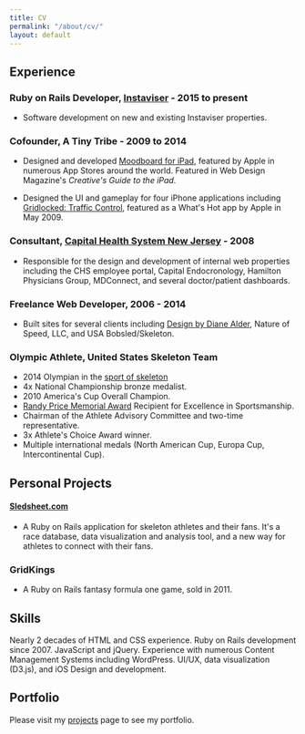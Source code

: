 ```yaml
---
title: CV
permalink: "/about/cv/"
layout: default
---
```


## Experience

### Ruby on Rails Developer, [Instaviser](http://www.instaviser.com) - 2015 to present
* Software development on new and existing Instaviser properties.

### Cofounder, A Tiny Tribe - 2009 to 2014
* Designed and developed [Moodboard for iPad](), featured by Apple in numerous App Stores around the world. Featured in Web Design Magazine's *Creative's Guide to the iPad*.

* Designed the UI and gameplay for four iPhone applications including [Gridlocked: Traffic Control](), featured as a What's Hot app by Apple in May 2009.

### Consultant, [Capital Health System New Jersey]() - 2008
* Responsible for the design and development of internal web properties including the CHS employee portal, Capital Endocronology, Hamilton Physicians Group, MDConnect, and several doctor/patient dashboards.

### Freelance Web Developer, 2006 - 2014
* Built sites for several clients including [Design by Diane Alder](http://www.designbydianealder.com), Nature of Speed, LLC, and USA Bobsled/Skeleton.

### Olympic Athlete, United States Skeleton Team
* 2014 Olympian in the [sport of skeleton](/skeleton)
* 4x National Championship bronze medalist.
* 2010 America's Cup Overall Champion.
* [Randy Price Memorial Award](http://www.rpmfund.org) Recipient for Excellence in Sportsmanship.
* Chairman of the Athlete Advisory Committee and two-time representative.
* 3x Athlete's Choice Award winner.
* Multiple international medals (North American Cup, Europa Cup, Intercontinental Cup).

## Personal Projects
#### [Sledsheet.com](http://www.sledsheet.com)
* A Ruby on Rails application for skeleton athletes and their fans. It's a race database, data visualization and analysis tool, and a new way for athletes to connect with their fans.  

### GridKings
* A Ruby on Rails fantasy formula one game, sold in 2011.

## Skills
Nearly 2 decades of HTML and CSS experience. Ruby on Rails development since 2007. JavaScript and jQuery. Experience with numerous Content Management Systems including WordPress. UI/UX, data visualization (D3.js), and iOS Design and development.

## Portfolio
 Please visit my [projects](/projects) page to see my portfolio.
